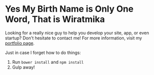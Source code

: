 # Yes My Birth Name is Only One Word, That is Wiratmika

Looking for a really nice guy to help you develop your site, app, or even startup? Don't hesitate to contact me! For more information, visit my [portfolio page](http://wiratmika.me).

Just in case I forget how to do things:

1. Run `bower install` and `npm install`
2. Gulp away!
